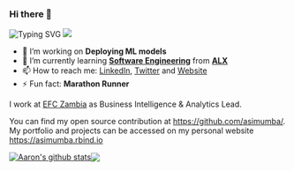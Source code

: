 ### Hi there 👋
![Typing SVG](https://readme-typing-svg.herokuapp.com?lines=Hello%2C+I+am+Aaron+Simumba%2C+Get+to+know+me+more+below)
![](https://hit.yhype.me/github/profile?user_id=67432394)


- 🔭 I’m working on __Deploying ML models__
- 🌱 I’m currently learning __**[Software Engineering](https://www.alxafrica.com/programme_post/full-stack-software-engineer/)**__ from [**ALX**](https://www.alxafrica.com/)
- 📫 How to reach me: [LinkedIn](https://www.linkedin.com/in/aaronsimumba/), [Twitter](https://twitter.com/asimumba_) and [Website](https://asimumba.rbind.io)
- ⚡ Fun fact: **Marathon Runner**

I work at [EFC Zambia](https://efczambia.com.zm/) as Business Intelligence & Analytics Lead.

You can find my open source contribution at https://github.com/asimumba/. My portfolio and projects can be accessed on my personal website https://asimumba.rbind.io


<a align="center" href="https://github.com/anuraghazra/github-readme-stats"><img align="center" src="https://github-readme-stats.vercel.app/api?username=asimumba&show_icons=true&include_all_commits=true&theme=dracula&hide_border=true&layout=compact" alt="Aaron's github stats" 
href="https://github.com/anuraghazra/github-readme-stats"><img align="center" src="https://github-readme-stats.vercel.app/api/top-langs/?username=asimumba&layout=compact&theme=dracula&hide_border=true" /></a> 
